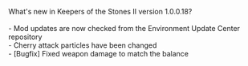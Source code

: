 What's new in Keepers of the Stones II version 1.0.0.18?<br />
<br />- Mod updates are now checked from the Environment Update Center repository
<br />- Cherry attack particles have been changed
<br />- [Bugfix] Fixed weapon damage to match the balance